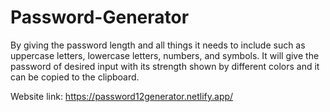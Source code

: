 # Password-Generator
By giving the password length and all things it needs to include such as uppercase letters, lowercase letters, numbers, and symbols. It will give the password of desired input with its strength shown by different colors and it can be copied to the clipboard.

Website link: https://password12generator.netlify.app/

